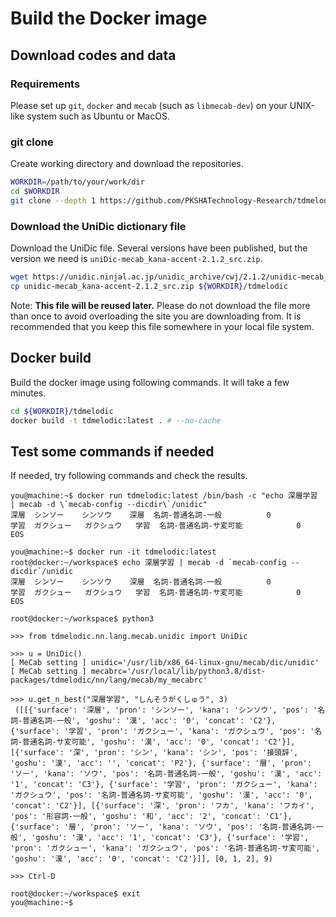 # Build the Docker image

## Download codes and data

### Requirements
Please set up `git`, `docker` and `mecab` (such as `libmecab-dev`) on your UNIX-like system such as Ubuntu or MacOS.

### git clone
Create working directory and download the repositories.

```sh
WORKDIR=/path/to/your/work/dir
cd $WORKDIR
git clone --depth 1 https://github.com/PKSHATechnology-Research/tdmelodic
```

### Download the UniDic dictionary file

Download the UniDic file.
Several versions have been published, but the version we need is `uniDic-mecab_kana-accent-2.1.2_src.zip`.

```sh
wget https://unidic.ninjal.ac.jp/unidic_archive/cwj/2.1.2/unidic-mecab_kana-accent-2.1.2_src.zip
cp unidic-mecab_kana-accent-2.1.2_src.zip ${WORKDIR}/tdmelodic
```

Note: **This file will be reused later.**
Please do not download the file more than once to avoid overloading the site you are downloading from.
It is recommended that you keep this file somewhere in your local file system.


## Docker build

Build the docker image using following commands.
It will take a few minutes.

```sh
cd ${WORKDIR}/tdmelodic
docker build -t tdmelodic:latest . # --no-cache
```

## Test some commands if needed
If needed, try following commands and check the results.

```console
you@machine:~$ docker run tdmelodic:latest /bin/bash -c "echo 深層学習 | mecab -d \`mecab-config --dicdir\`/unidic"
深層	シンソー	シンソウ	深層	名詞-普通名詞-一般			0
学習	ガクシュー	ガクシュウ	学習	名詞-普通名詞-サ変可能			0
EOS
```

```console
you@machine:~$ docker run -it tdmelodic:latest
root@docker:~/workspace$ echo 深層学習 | mecab -d `mecab-config --dicdir`/unidic
深層	シンソー	シンソウ	深層	名詞-普通名詞-一般			0
学習	ガクシュー	ガクシュウ	学習	名詞-普通名詞-サ変可能			0
EOS

root@docker:~/workspace$ python3

>>> from tdmelodic.nn.lang.mecab.unidic import UniDic

>>> u = UniDic()
[ MeCab setting ] unidic='/usr/lib/x86_64-linux-gnu/mecab/dic/unidic'
[ MeCab setting ] mecabrc='/usr/local/lib/python3.8/dist-packages/tdmelodic/nn/lang/mecab/my_mecabrc'

>>> u.get_n_best("深層学習", "しんそうがくしゅう", 3)
 ([[{'surface': '深層', 'pron': 'シンソー', 'kana': 'シンソウ', 'pos': '名詞-普通名詞-一般', 'goshu': '漢', 'acc': '0', 'concat': 'C2'}, {'surface': '学習', 'pron': 'ガクシュー', 'kana': 'ガクシュウ', 'pos': '名詞-普通名詞-サ変可能', 'goshu': '漢', 'acc': '0', 'concat': 'C2'}], [{'surface': '深', 'pron': 'シン', 'kana': 'シン', 'pos': '接頭辞', 'goshu': '漢', 'acc': '', 'concat': 'P2'}, {'surface': '層', 'pron': 'ソー', 'kana': 'ソウ', 'pos': '名詞-普通名詞-一般', 'goshu': '漢', 'acc': '1', 'concat': 'C3'}, {'surface': '学習', 'pron': 'ガクシュー', 'kana': 'ガクシュウ', 'pos': '名詞-普通名詞-サ変可能', 'goshu': '漢', 'acc': '0', 'concat': 'C2'}], [{'surface': '深', 'pron': 'フカ', 'kana': 'フカイ', 'pos': '形容詞-一般', 'goshu': '和', 'acc': '2', 'concat': 'C1'}, {'surface': '層', 'pron': 'ソー', 'kana': 'ソウ', 'pos': '名詞-普通名詞-一般', 'goshu': '漢', 'acc': '1', 'concat': 'C3'}, {'surface': '学習', 'pron': 'ガクシュー', 'kana': 'ガクシュウ', 'pos': '名詞-普通名詞-サ変可能', 'goshu': '漢', 'acc': '0', 'concat': 'C2'}]], [0, 1, 2], 9)

>>> Ctrl-D

root@docker:~/workspace$ exit
you@machine:~$
```
